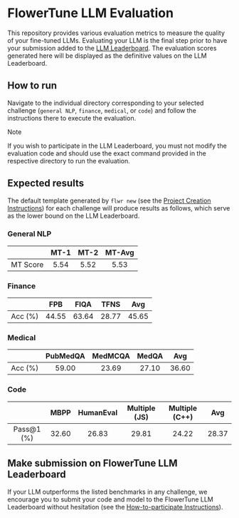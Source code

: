 # FlowerTune LLM Evaluation

This repository provides various evaluation metrics to measure the quality of your fine-tuned LLMs.
Evaluating your LLM is the final step prior to have your submission added to the [LLM Leaderboard](https://flower.ai/benchmarks/llm-leaderboard#how-to-participate).
The evaluation scores generated here will be displayed as the definitive values on the LLM Leaderboard.

## How to run
Navigate to the individual directory corresponding to your selected challenge (`general NLP`, `finance`, `medical`, or `code`) and follow the instructions there to execute the evaluation.

> [!NOTE]  
> If you wish to participate in the LLM Leaderboard, you must not modify the evaluation code and should use the exact command provided in the respective directory to run the evaluation.


## Expected results
The default template generated by `flwr new` (see the [Project Creation Instructions](https://github.com/adap/flower/tree/main/benchmarks/flowertune-llm#create-a-new-project)) for each challenge will produce results as follows, which serve as the lower bound on the LLM Leaderboard.

### General NLP

|          | MT-1 | MT-2 | MT-Avg |  
|:--------:|:----:|:----:|:------:|
| MT Score | 5.54 | 5.52 |  5.53  |

### Finance

|         |  FPB  | FIQA  | TFNS  |  Avg  |  
|:-------:|:-----:|:-----:|:-----:|:-----:|
| Acc (%) | 44.55 | 63.64 | 28.77 | 45.65 |

### Medical

|         | PubMedQA | MedMCQA | MedQA |  Avg  |  
|:-------:|:--------:|:-------:|:-----:|:-----:|
| Acc (%) |  59.00   |  23.69  | 27.10 | 36.60 |

### Code

|            | MBPP  | HumanEval | Multiple (JS) | Multiple (C++) |  Avg  |  
|:----------:|:-----:|:---------:|:-------------:|:--------------:|:-----:|
| Pass@1 (%) | 32.60 |   26.83   |     29.81     |     24.22      | 28.37 |


## Make submission on FlowerTune LLM Leaderboard

If your LLM outperforms the listed benchmarks in any challenge, 
we encourage you to submit your code and model to the FlowerTune LLM Leaderboard without hesitation (see the [How-to-participate Instructions](https://flower.ai/benchmarks/llm-leaderboard#how-to-participate)).


